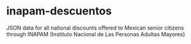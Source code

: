 # inapam-descuentos
JSON data for all national discounts offered to Mexican senior citizens through INAPAM (Instituto Nacional de Las Personas Adultas Mayores)
